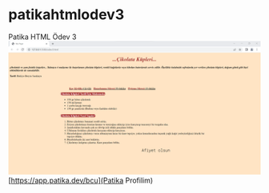 # patikahtmlodev3
Patika HTML Ödev 3
![odev resmi](https://github.com/cryptobcu/patikahtmlodev3/blob/main/odev3/odev3.png)
[https://app.patika.dev/bcu](Patika Profilim)
